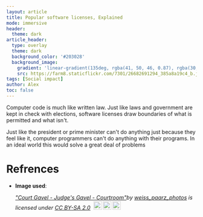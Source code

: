 ```yaml
---
layout: article
title: Popular software licenses, Explained
mode: immersive
header:
  theme: dark
article_header:
  type: overlay
  theme: dark
  background_color: '#203028'
  background_image:
    gradient: 'linear-gradient(135deg, rgba(41, 50, 46, 0.87), rgba(30, 16, 30, 0.4))'
    src: https://farm8.staticflickr.com/7301/26682691294_385a8a19c4_b.jpg
tags: [Social impact]
author: Alex
toc: false
---
```


Computer code is much like written law. Just like laws and government are kept in check with elections, software licenses draw boundaries of what is permitted and what isn't.<!--more-->

Just like the president or prime minister can't do anything just because they feel like it, computer programmers can't do anything with their programs. In an ideal world this would solve a great deal of problems


# Refrences

+ **Image used**: <p style="font-size: 0.9rem;font-style: italic;"><a href="https://www.flickr.com/photos/141290938@N03/26682691294">"Court Gavel - Judge's Gavel - Courtroom"</a><span>by <a href="https://www.flickr.com/photos/141290938@N03">weiss_paarz_photos</a></span> is licensed under <a href="https://creativecommons.org/licenses/by-sa/2.0/?ref=ccsearch&atype=html" style="margin-right: 5px;">CC BY-SA 2.0</a><a href="https://creativecommons.org/licenses/by-sa/2.0/?ref=ccsearch&atype=html" target="_blank" rel="noopener noreferrer" style="display: inline-block;white-space: none;opacity: .7;margin-top: 2px;margin-left: 3px;height: 22px !important;"><img style="height: inherit;margin-right: 3px;display: inline-block;" src="https://search.creativecommons.org/static/img/cc_icon.svg" /><img style="height: inherit;margin-right: 3px;display: inline-block;" src="https://search.creativecommons.org/static/img/cc-by_icon.svg" /><img style="height: inherit;margin-right: 3px;display: inline-block;" src="https://search.creativecommons.org/static/img/cc-sa_icon.svg" /></a></p>

